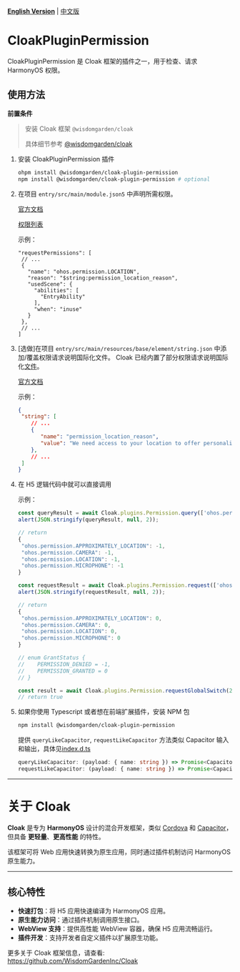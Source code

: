 [**English Version**](./README-EN.md) | [中文版](./README.md)

# CloakPluginPermission

CloakPluginPermission 是 Cloak 框架的插件之一，用于检查、请求 HarmonyOS 权限。


## 使用方法

**前置条件**

> 安装 Cloak 框架 `@wisdomgarden/cloak`
> 
> 具体细节参考 [@wisdomgarden/cloak](https://ohpm.openharmony.cn/#/cn/detail/@wisdomgarden%2Fcloak)

1. 安装 CloakPluginPermission 插件
   ```bash
   ohpm install @wisdomgarden/cloak-plugin-permission
   npm install @wisdomgarden/cloak-plugin-permission # optional
   ```
2. 在项目 `entry/src/main/module.json5` 中声明所需权限。

   [官方文档](https://developer.huawei.com/consumer/cn/doc/harmonyos-guides-V5/declare-permissions-V5#%E5%9C%A8%E9%85%8D%E7%BD%AE%E6%96%87%E4%BB%B6%E4%B8%AD%E5%A3%B0%E6%98%8E%E6%9D%83%E9%99%90)
   
   [权限列表](https://developer.huawei.com/consumer/cn/doc/harmonyos-guides-V5/permissions-for-all-V5#user_grant%E7%94%A8%E6%88%B7%E6%8E%88%E6%9D%83%E6%9D%83%E9%99%90%E5%88%97%E8%A1%A8)
   
   示例：
   ```json5
   "requestPermissions": [
    // ...
    {
      "name": "ohos.permission.LOCATION",
      "reason": "$string:permission_location_reason",
      "usedScene": {
        "abilities": [
          "EntryAbility"
        ],
        "when": "inuse"
      }
    },
    // ...
   ]
   ```
   
3. [选做]在项目 `entry/src/main/resources/base/element/string.json` 中添加/覆盖权限请求说明国际化文件。 Cloak 已经内置了部分权限请求说明国际化[文件](https://github.com/WisdomGardenInc/Cloak/blob/master/framework/src/main/resources/base/element/string.json)。

   [官方文档](https://developer.huawei.com/consumer/cn/doc/harmonyos-guides-V5/resource-categories-and-access-V5)
   
   示例：
   ```json
   {
    "string": [
       // ...
       {
          "name": "permission_location_reason",
          "value": "We need access to your location to offer personalized attendance services, making it easier for you to check in wherever you are."
       },
       // ...
    ]
   }
   ```

4. 在 H5 逻辑代码中就可以直接调用
   
   示例：
   ```javascript
   const queryResult = await Cloak.plugins.Permission.query(['ohos.permission.LOCATION', 'ohos.permission.APPROXIMATELY_LOCATION', 'ohos.permission.CAMERA','ohos.permission.MICROPHONE'])
   alert(JSON.stringify(queryResult, null, 2));
   
   // return
   {
    "ohos.permission.APPROXIMATELY_LOCATION": -1,
    "ohos.permission.CAMERA": -1,
    "ohos.permission.LOCATION": -1,
    "ohos.permission.MICROPHONE": -1
   }
   
   const requestResult = await Cloak.plugins.Permission.request(['ohos.permission.LOCATION', 'ohos.permission.APPROXIMATELY_LOCATION', 'ohos.permission.CAMERA','ohos.permission.MICROPHONE'])
   alert(JSON.stringify(requestResult, null, 2)); 
   
   // return
   {
    "ohos.permission.APPROXIMATELY_LOCATION": 0,
    "ohos.permission.CAMERA": 0,
    "ohos.permission.LOCATION": 0,
    "ohos.permission.MICROPHONE": 0
   }
   
   // enum GrantStatus {
   //    PERMISSION_DENIED = -1,
   //    PERMISSION_GRANTED = 0
   // }
   
   const result = await Cloak.plugins.Permission.requestGlobalSwitch(2)
   // return true
   ```

5. 如果你使用 Typescript 或者想在前端扩展插件，安装 NPM 包
   
   ```bash
   npm install @wisdomgarden/cloak-plugin-permission
   ```

   提供 `queryLikeCapacitor`, `requestLikeCapacitor` 方法类似 Capacitor 输入和输出，具体见[index.d.ts](https://github.com/WisdomGardenInc/CloakPlugins/blob/master/plugins/CloakPluginPermission/src/npm/index.d.ts)
   
   ```typescript
   queryLikeCapacitor: (payload: { name: string }) => Promise<CapacitorPermissionResult>;
   requestLikeCapacitor: (payload: { name: string }) => Promise<CapacitorPermissionResult>;
   ```

---

# 关于 **Cloak**

**Cloak** 是专为 **HarmonyOS** 设计的混合开发框架，类似 [Cordova](https://cordova.apache.org/) 和 [Capacitor](https://capacitorjs.com/)，但具备 **更轻量**、**更高性能** 的特性。

该框架可将 Web 应用快速转换为原生应用，同时通过插件机制访问 HarmonyOS 原生能力。

---

## 核心特性

- **快速打包**：将 H5 应用快速编译为 HarmonyOS 应用。
- **原生能力访问**：通过插件机制调用原生接口。
- **WebView 支持**：提供高性能 WebView 容器，确保 H5 应用流畅运行。
- **插件开发**：支持开发者自定义插件以扩展原生功能。

更多关于 Cloak 框架信息，请查看: https://github.com/WisdomGardenInc/Cloak